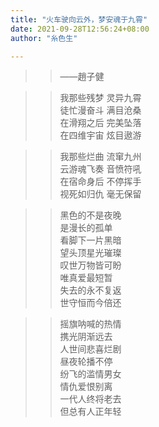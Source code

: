 ```yaml
---
title: "火车驶向云外，梦安魂于九霄"
date: 2021-09-28T12:56:24+08:00
author: "糸色生"

---
```


>> ——趙子健  

>> 我那些残梦 灵异九霄  
>> 徒忙漫奋斗 满目沧桑  
>> 在滑翔之后 完美坠落  
>> 在四维宇宙 炫目遨游  

>> 我那些烂曲 流窜九州  
>> 云游魂飞奏 音愤符吼  
>> 在宿命身后 不停挥手  
>> 视死如归仇 毫无保留  

>> 黑色的不是夜晚  
>> 是漫长的孤单  
>> 看脚下一片黑暗  
>> 望头顶星光璀璨  
>> 叹世万物皆可盼  
>> 唯真爱最短暂  
>> 失去的永不复返  
>> 世守恒而今倍还  

>> 摇旗呐喊的热情  
>> 携光阴渐远去  
>> 人世间悲喜烂剧  
>> 昼夜轮播不停  
>> 纷飞的滥情男女  
>> 情仇爱恨别离  
>> 一代人终将老去  
>> 但总有人正年轻

